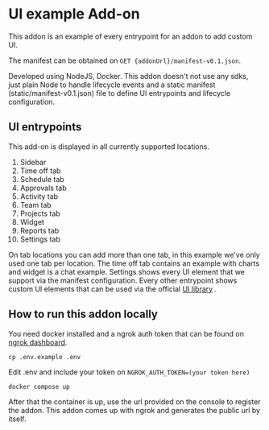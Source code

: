 # UI example Add-on
This addon is an example of every entrypoint for an addon to add custom UI.

The manifest can be obtained on `GET {addonUrl}/manifest-v0.1.json`.

Developed using NodeJS, Docker. This addon doesn't not use any sdks, just plain Node to handle lifecycle events and a static manifest (static/manifest-v0.1.json) file to define UI entrypoints and lifecycle configuration.

## UI entrypoints

This add-on is displayed in all currently supported locations.

1. Sidebar
2. Time off tab
3. Schedule tab
4. Approvals tab
5. Activity tab
6. Team tab
7. Projects tab
8. Widget
9. Reports tab
10. Settings tab

On tab locations you can add more than one tab, in this example we've only used one tab per location. The time off tab contains an example with charts and widget is a chat example. Settings shows every UI element that we support via the manifest configuration. Every other entrypoint shows custom UI elements that can be used via the official [UI library](https://resources.developer.clockify.me/ui/latest/css/main.min.css) .

## How to run this addon locally

You need docker installed and a ngrok auth token that can be found on [ngrok dashboard](https://dashboard.ngrok.com/get-started/your-authtoken).


```
cp .env.example .env
```
Edit .env and include your token on `NGROK_AUTH_TOKEN=(your token here)`
```
docker compose up
```

After that the container is up, use the url provided on the console to register the addon. This addon comes up with ngrok and generates the public url by itself.

